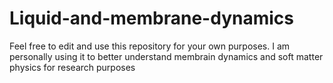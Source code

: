 # Liquid-and-membrane-dynamics

Feel free to edit and use this repository for your own purposes.
I am personally using it to better understand membrain dynamics and soft matter physics for research purposes
